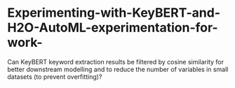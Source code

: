 # Experimenting-with-KeyBERT-and-H2O-AutoML-experimentation-for-work-
Can KeyBERT keyword extraction results be filtered by cosine similarity for better downstream modelling and to reduce the number of variables in small datasets (to prevent overfitting)?
